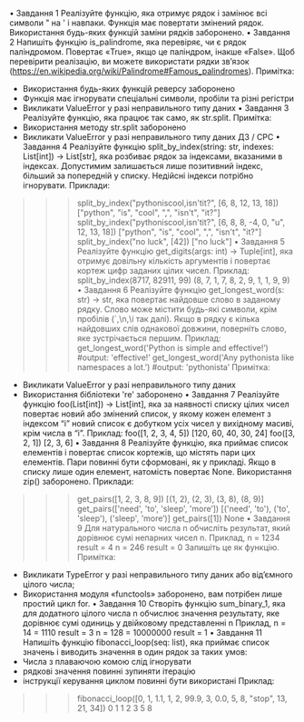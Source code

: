 • Завдання 1
Реалізуйте функцію, яка отримує рядок і замінює всі символи " на ' і навпаки. Функція має повертати змінений рядок. 
Використання будь-яких функцій заміни рядків заборонено.
• Завдання 2
Напишіть функцію is_palindrome, яка перевіряє, чи є рядок паліндромом. Повертає «True», якщо це паліндром, інакше
«False». Щоб перевірити реалізацію, ви можете використати рядки зв’язок
(https://en.wikipedia.org/wiki/Palindrome#Famous_palindromes). 
Примітка:
- Використання будь-яких функцій реверсу заборонено
- Функція має ігнорувати спеціальні символи, пробіли та різні регістри
- Викликати ValueError у разі неправильного типу даних
• Завдання 3
Реалізуйте функцію, яка працює так само, як
str.split. Примітка:
- Використання методу str.split заборонено
- Викликати ValueError у разі неправильного типу даних
ДЗ / СРС
• Завдання 4
Реалізуйте функцію split_by_index(string: str, indexes: List[int]) -> List[str], яка розбиває рядок за індексами, вказаними в 
індексах. Допустимим залишається лише позитивний індекс, більший за попередній у списку. Недійсні індекси потрібно 
ігнорувати.
Приклади:
>>> split_by_index("pythoniscool,isn'tit?", [6, 8, 12, 13, 
18]) ["python", "is", "cool", ",", "isn't", "it?"]
>>> split_by_index("pythoniscool,isn'tit?", [6, 8, 8, -4, 0, "u", 12, 13, 18])
["python", "is", "cool", ",", "isn't", "it?"]
>>> split_by_index("no luck", 
[42]) ["no luck"]
• Завдання 5
Реалізуйте функцію get_digits(args: int) -> Tuple[int], яка отримує довільну кількість аргументів і повертає кортеж цифр заданих цілих 
чисел. 
Приклад:
>>> split_by_index(8717, 82911, 99)
(8, 7, 1, 7, 8, 2, 9, 1, 1, 9, 9)
• Завдання 6
Реалізуйте функцію get_longest_word(s: str) -> str, яка повертає найдовше слово в заданому рядку. Слово може містити будь-які 
символи, крім пробілів (`,\n,\і так далі). Якщо в рядку є кілька найдовших слів однакової довжини, поверніть слово, яке зустрічається 
першим.
Приклад:
get_longest_word('Python is simple and 
effective!’) #output: 'effective!’
get_longest_word('Any pythonista like namespaces a lot.’)
#output: 'pythonista’
Примітка:
- Викликати ValueError у разі неправильного типу даних 
- Використання бібліотеки 're' заборонено
• Завдання 7
Реалізуйте функцію foo(List[int]) -> List[int], яка за наявності списку цілих чисел повертає новий або змінений список, у якому кожен 
елемент з індексом “i” новий список є добутком усіх чисел у вихідному масиві, крім числа в “i”.
Приклад:
foo([1, 2, 3, 4, 5])
[120, 60, 40, 30, 24]
foo([3, 2, 1])
[2, 3, 6]
• Завдання 8
Реалізуйте функцію, яка приймає список елементів і повертає список кортежів, що містять пари цих елементів. 
Пари повинні бути сформовані, як у прикладі. Якщо в списку лише один елемент, натомість повертає None.
Використання zip() заборонено.
Приклади:
>>> get_pairs([1, 2, 3, 8, 9])
[(1, 2), (2, 3), (3, 8), (8, 9)]
>>> get_pairs(['need', 'to', 'sleep', 'more’])
[('need', 'to'), ('to', 'sleep'), ('sleep', 'more’)]
>>> get_pairs([1]) 
None
• Завдання 9
Для натурального числа n обчисліть результат, який дорівнює сумі непарних чисел n.
Приклад,
n = 1234 result = 4
n = 246 result = 0 
Запишіть це як функцію.
Примітка:
- Викликати TypeError у разі неправильного типу даних або від’ємного цілого числа; 
- Використання модуля «functools» заборонено, вам потрібен лише простий цикл for.
• Завдання 10
Створіть функцію sum_binary_1, яка для додатного цілого числа n обчислює значення результату, яке дорівнює сумі одиниць у двійковому
представленні n
Приклад,
n = 14 = 1110 result = 3
n = 128 = 10000000 result = 1
• Завдання 11
Напишіть функцію fibonacci_loop(seq: list), яка приймає список значень і виводить значення в один рядок за таких 
умов:
- Числа з плаваючою комою слід ігнорувати
- рядкові значення повинні зупиняти ітерацію
- інструкції керування циклом повинні 
бути використані 
Приклад:
>>> fibonacci_loop([0, 1, 1.1, 1, 2, 99.9, 3, 0.0, 5, 8, "stop", 13, 21, 34])
0 1 1 2 3 5 8

